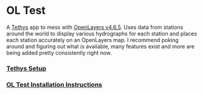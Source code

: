 # OL Test
A [Tethys](https://docs.tethysplatform.org/en/stable/) app to mess with [OpenLayers v4.6.5](https://openlayers.org/en/v4.6.5/apidoc/).
Uses data from stations around the world to display various hydrographs for each station and places each station accurately on an OpenLayers map. I recommend poking around and figuring out what is available, many features exist and more are being added pretty consistently right now.

### [Tethys Setup](https://docs.tethysplatform.org/en/stable/installation.html)

### [OL Test Installation Instructions](https://docs.tethysplatform.org/en/stable/installation/application.html)
